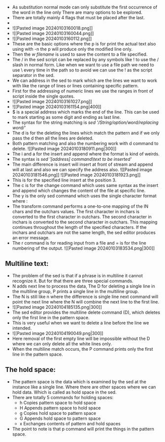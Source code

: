 * As substitution normal mode can only substitute the first occurrence of the word in the line only There are many options to be explored.
* There are totally mainly 4 flags that must be placed after the last.
* 
* ![[Pasted image 20240103160018.png]]
* ![[Pasted image 20240103160044.png]]
* ![[Pasted image 20240103160112.png]]
* These are the basic options where the p is for print the actual text also using with -n the p will produce only the modified line only.
* Then the *w filename* is used to save the content to a file specified.
* The / in the sed script can be replaced by any symbols like ! to use the / slash in normal form. Like when we want to use a file path we need to use \\ every time in the path so to avoid we can use the ! as the script separator in the sed.
* We can address in the sed to mark which are the lines we want to work with like the range of lines or lines containing specific pattern.
* First for the addressing of numeric lines we use the ranges in front of script inside the single quotes.
* ![[Pasted image 20240103161027.png]]
* ![[Pasted image 20240103161154.png|400]]
* $ is a special address which marks the end of the line. This can be used to mark starting as some digit and ending as last line.
* The syntax for the string matching is *sed '/String/option/word/replacing word/'*
* The d is for the deleting the lines which match the pattern and if we only pass the d then all the lines are deleted.
* Both pattern matching and also the numbering work with d command to delete.
![[Pasted image 20240103180911.png|300]]
* The i and a for the insert and append where the format is kind of weirds.
* The syntax is *sed '\[address\] command\\text to be inserted'*
* The main difference is insert will insert at front of stream and append will at last and also we can specify the address also.
 ![[Pasted image 20240103181546.png]]
 ![[Pasted image 20240103181923.png]]
 * This is for the specified line insert at the position 3.
 * The c is for the change command which uses same syntax as the insert and append which changes the content of the file at specific line.
 * The y is the only sed command which uses the single character format where :
 * The transform command performs a one-to-one mapping of the IN chars and the outchars values. The first character in inchars is converted to the first character in outchars. The second character in inchars is converted to the second character in outchars. This mapping continues throughout the length of the specified characters. If the inchars and outchars are not the same length, the sed editor produces an error message.
 * The r command is for reading input from a file and = is for the line numbering of the output.
 ![[Pasted image 20240103183534.png|300]]

## Multiline text:
* The problem of the sed is that if a phrase is in multiline it cannot recognize it. But for that there are three special commands.
* N adds next line to process the data, The D for deleting a single line in the multiline group, P prints a single line in the multiline group.
* The N is still like n where the difference is single line next command will point the next line where the N will combine the next line to the first line.
* ![[Pasted image 20240104185135.png|300]]
* The sed editor provides the multiline delete command (D), which deletes only the first line in the pattern space.
* This is very useful when we want to delete a line before the line we intended.
* ![[Pasted image 20240104190049.png|300]]
* Here removal of the first empty line will be impossible without the D where we can only delete all the white lines only.
* When the multiline match occurs, the P command prints only the first line in the pattern space.
## The hold space:
* The pattern space is the data which is examined by the sed at the instance like a single line. Where there are other spaces where we can hold data. Which is called as hold space in the sed.
* There are totally 5 commands for holding spaces:
	* h           Copies pattern space to hold space
	* H           Appends pattern space to hold space
	* g           Copies hold space to pattern space
	* G           Appends hold space to pattern space
	* x            Exchanges contents of pattern and hold spaces
 * The point to note is that p command will print the things in the pattern space.